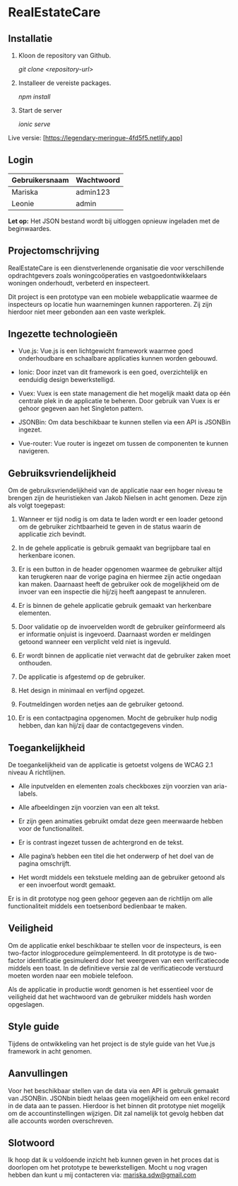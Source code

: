 # RealEstateCare

## Installatie
1. Kloon de repository van Github.

    _git clone \<repository-url\>_

2. Installeer de vereiste packages.

    _npm install_

3. Start de server

    _ionic serve_

Live versie: [https://legendary-meringue-4fd5f5.netlify.app]

## Login
|Gebruikersnaam|Wachtwoord  |
|--|--|
|Mariska  |admin123 |
|Leonie|admin

**Let op:** Het JSON bestand wordt bij uitloggen opnieuw ingeladen met de beginwaardes.

## Projectomschrijving
RealEstateCare is een dienstverlenende organisatie die voor verschillende opdrachtgevers zoals woningcoöperaties en vastgoedontwikkelaars woningen onderhoudt, verbeterd en inspecteert.

Dit project is een prototype van een mobiele webapplicatie waarmee de inspecteurs op locatie hun waarnemingen kunnen rapporteren. Zij zijn hierdoor niet meer gebonden aan een vaste werkplek.

## Ingezette technologieën
- Vue.js: Vue.js is een lichtgewicht framework waarmee goed onderhoudbare en schaalbare applicaties kunnen worden gebouwd.

- Ionic: Door inzet van dit framework is een goed, overzichtelijk en eenduidig design bewerkstelligd.

- Vuex: Vuex is een state management die het mogelijk maakt data op één centrale plek in de applicatie te beheren. Door gebruik van Vuex is er gehoor gegeven aan het Singleton pattern.

- JSONBin: Om data beschikbaar te kunnen stellen via een API is JSONBin ingezet.

- Vue-router: Vue router is ingezet om tussen de componenten te kunnen navigeren.

## Gebruiksvriendelijkheid
Om de gebruiksvriendelijkheid van de applicatie naar een hoger niveau te brengen zijn de heuristieken van Jakob Nielsen in acht genomen. Deze zijn als volgt toegepast:

1. Wanneer er tijd nodig is om data te laden wordt er een loader getoond om de gebruiker zichtbaarheid te geven in de status waarin de applicatie zich bevindt.

2. In de gehele applicatie is gebruik gemaakt van begrijpbare taal en herkenbare iconen.

3. Er is een button in de header opgenomen waarmee de gebruiker altijd kan terugkeren naar de vorige pagina en hiermee zijn actie ongedaan kan maken. Daarnaast heeft de gebruiker ook de mogelijkheid om de invoer van een inspectie die hij/zij heeft aangepast te annuleren.

4. Er is binnen de gehele applicatie gebruik gemaakt van herkenbare elementen.

5. Door validatie op de invoervelden wordt de gebruiker geïnformeerd als er informatie onjuist is ingevoerd. Daarnaast worden er meldingen getoond wanneer een verplicht veld niet is ingevuld.

6. Er wordt binnen de applicatie niet verwacht dat de gebruiker zaken moet onthouden.

7. De applicatie is afgestemd op de gebruiker.

8. Het design in minimaal en verfijnd opgezet.

9. Foutmeldingen worden netjes aan de gebruiker getoond.

10. Er is een contactpagina opgenomen. Mocht de gebruiker hulp nodig hebben, dan kan hij/zij daar de contactgegevens vinden.

## Toegankelijkheid
De toegankelijkheid van de applicatie is getoetst volgens de WCAG 2.1 niveau A richtlijnen.

- Alle inputvelden en elementen zoals checkboxes zijn voorzien van aria-labels.

- Alle afbeeldingen zijn voorzien van een alt tekst.

- Er zijn geen animaties gebruikt omdat deze geen meerwaarde hebben voor de functionaliteit.

- Er is contrast ingezet tussen de achtergrond en de tekst.

- Alle pagina’s hebben een titel die het onderwerp of het doel van de pagina omschrijft.

- Het wordt middels een tekstuele melding aan de gebruiker getoond als er een invoerfout wordt gemaakt.

Er is in dit prototype nog geen gehoor gegeven aan de richtlijn om alle functionaliteit middels een toetsenbord bedienbaar te maken.

## Veiligheid
Om de applicatie enkel beschikbaar te stellen voor de inspecteurs, is een two-factor inlogprocedure geïmplementeerd. In dit prototype is de two-factor identificatie gesimuleerd door het weergeven van een verificatiecode middels een toast. In de definitieve versie zal de verificatiecode verstuurd moeten worden naar een mobiele telefoon.

Als de applicatie in productie wordt genomen is het essentieel voor de veiligheid dat het wachtwoord van de gebruiker middels hash worden opgeslagen.

## Style guide
Tijdens de ontwikkeling van het project is de style guide van het Vue.js framework in acht genomen.


## Aanvullingen
Voor het beschikbaar stellen van de data via een API is gebruik gemaakt van JSONBin. JSONbin biedt helaas geen mogelijkheid om een enkel record in de data aan te passen. Hierdoor is het binnen dit prototype niet mogelijk om de accountinstellingen wijzigen. Dit zal namelijk tot gevolg hebben dat alle accounts worden overschreven.

## Slotwoord
Ik hoop dat ik u voldoende inzicht heb kunnen geven in het proces dat is doorlopen om het prototype te bewerkstelligen. Mocht u nog vragen hebben dan kunt u mij contacteren via:
[mariska.sdw@gmail.com](mailto:mariska.sdw@gmail.com)  
